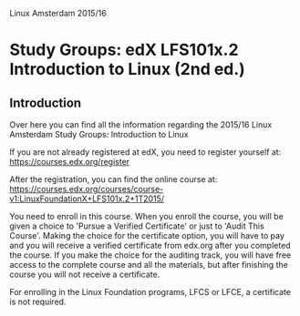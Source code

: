 Linux Amsterdam 2015/16

Study Groups: edX LFS101x.2 Introduction to Linux (2nd ed.) 
===========================================================

Introduction
----------------
Over here you can find all the information regarding the 2015/16 Linux Amsterdam Study Groups: Introduction to Linux

If you are not already registered at edX, you need to register yourself at: https://courses.edx.org/register

After the registration, you can find the online course at: https://courses.edx.org/courses/course-v1:LinuxFoundationX+LFS101x.2+1T2015/

You need to enroll in this course. When you enroll the course, you will be given a choice to 'Pursue a Verified Certificate' or just to 'Audit This Course'.
Making the choice for the certificate option, you will have to pay and you will receive a verified certificate from edx.org after you completed the course. If you make the choice for the auditing track, you will have free access to the complete course and all the materials, but after finishing the course you will not receive a certificate.

For enrolling in the Linux Foundation programs, LFCS or LFCE, a certificate is not required.